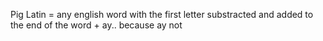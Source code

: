 Pig Latin = any english word with the first letter substracted and added to the end of the word + ay.. because ay not
